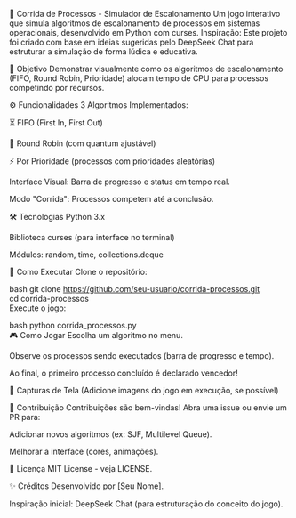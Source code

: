 🚀 Corrida de Processos - Simulador de Escalonamento
Um jogo interativo que simula algoritmos de escalonamento de processos em sistemas operacionais, desenvolvido em Python com curses.
Inspiração: Este projeto foi criado com base em ideias sugeridas pelo DeepSeek Chat para estruturar a simulação de forma lúdica e educativa.

🎯 Objetivo
Demonstrar visualmente como os algoritmos de escalonamento (FIFO, Round Robin, Prioridade) alocam tempo de CPU para processos competindo por recursos.

⚙️ Funcionalidades
3 Algoritmos Implementados:

⏳ FIFO (First In, First Out)

🔄 Round Robin (com quantum ajustável)

⚡ Por Prioridade (processos com prioridades aleatórias)

Interface Visual: Barra de progresso e status em tempo real.

Modo "Corrida": Processos competem até a conclusão.

🛠️ Tecnologias
Python 3.x

Biblioteca curses (para interface no terminal)

Módulos: random, time, collections.deque

🚦 Como Executar
Clone o repositório:

bash
git clone https://github.com/seu-usuario/corrida-processos.git  
cd corrida-processos  
Execute o jogo:

bash
python corrida_processos.py  
🎮 Como Jogar
Escolha um algoritmo no menu.

Observe os processos sendo executados (barra de progresso e tempo).

Ao final, o primeiro processo concluído é declarado vencedor!

📸 Capturas de Tela
(Adicione imagens do jogo em execução, se possível)

🤝 Contribuição
Contribuições são bem-vindas! Abra uma issue ou envie um PR para:

Adicionar novos algoritmos (ex: SJF, Multilevel Queue).

Melhorar a interface (cores, animações).

📜 Licença
MIT License - veja LICENSE.

✨ Créditos
Desenvolvido por [Seu Nome].

Inspiração inicial: DeepSeek Chat (para estruturação do conceito do jogo).
